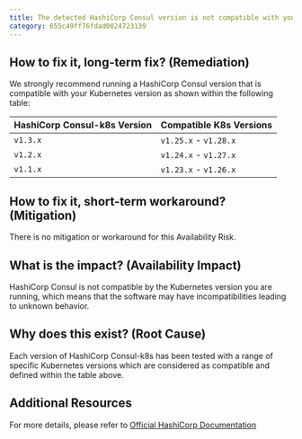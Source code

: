 ```yaml
---
title: The detected HashiCorp Consul version is not compatible with your Kubernetes version
category: 655c49ff76fdad0024723139
---
```


## How to fix it, long-term fix? (Remediation)

We strongly recommend running a HashiCorp Consul version that is compatible with your Kubernetes version as shown within the following table:

| HashiCorp Consul-k8s Version | Compatible K8s Versions |
| ---------------------------- | ----------------------- |
| `v1.3.x`                     | `v1.25.x` - `v1.28.x`   |
| `v1.2.x`                     | `v1.24.x` - `v1.27.x`   |
| `v1.1.x`                     | `v1.23.x` - `v1.26.x`   |

## How to fix it, short-term workaround? (Mitigation)

There is no mitigation or workaround for this Availability Risk.

## What is the impact? (Availability Impact)

HashiCorp Consul is not compatible by the Kubernetes version you are running, which means that the software may have incompatibilities leading to unknown behavior.

## Why does this exist? (Root Cause)

Each version of HashiCorp Consul-k8s has been tested with a range of specific Kubernetes versions which are considered as compatible and defined within the table above.

## Additional Resources

For more details, please refer to [Official HashiCorp Documentation](https://developer.hashicorp.com/consul/docs/k8s/compatibility#supported-consul-and-kubernetes-versions)